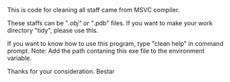 This is code for cleaning all staff came from MSVC compiler.

These staffs can be "*.obj" or "*.pdb" files.
If you want to make your work directory "tidy", please use this.

If you want to know how to use this program, type "clean help" in command prompt.
Note: Add the path contaning this exe file to the environment variable.

Thanks for your consideration.
                                        Bestar
